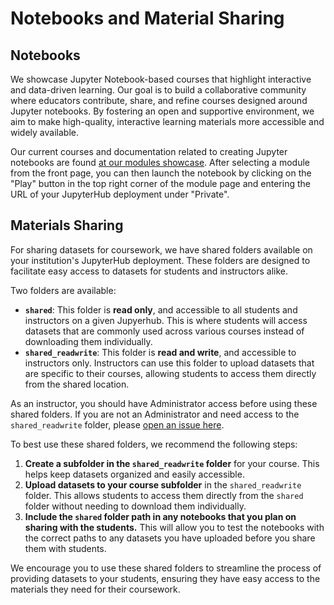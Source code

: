 # Notebooks and Material Sharing

## Notebooks

We showcase Jupyter Notebook-based courses that highlight interactive and data-driven learning. Our goal is to build a collaborative community where educators contribute, share, and refine courses designed around Jupyter notebooks. By fostering an open and supportive environment, we aim to make high-quality, interactive learning materials more accessible and widely available.

Our current courses and documentation related to creating Jupyter notebooks are found [at our modules showcase](https://cal-icor.github.io/textbook/intro.html).  After selecting a module from the front page, you can then launch the notebook by clicking on the "Play" button in the top right corner of the module page and entering the URL of your JupyterHub deployment under "Private".

## Materials Sharing

For sharing datasets for coursework, we have shared folders available on your institution's JupyterHub deployment. These folders are designed to facilitate easy access to datasets for students and instructors alike.

Two folders are available:

- **`shared`**: This folder is **read only**, and accessible to all students and instructors on a given Jupyerhub. This is where students will access datasets that are commonly used across various courses instead of downloading them individually.
- **`shared_readwrite`**: This folder is **read and write**, and accessible to instructors only. Instructors can use this folder to upload datasets that are specific to their courses, allowing students to access them directly from the shared location.

As an instructor, you should have Administrator access before using these shared folders. If you are not an Administrator and need access to the `shared_readwrite` folder, please [open an issue here](https://github.com/cal-icor/cal-icor-hubs/issues/new?template=admin_request.yaml).

To best use these shared folders, we recommend the following steps:

1. **Create a subfolder in the `shared_readwrite` folder** for your course. This helps keep datasets organized and easily accessible.
2. **Upload datasets to your course subfolder** in the `shared_readwrite` folder. This allows students to access them directly from the `shared` folder without needing to download them individually.
3. **Include the `shared` folder path in any notebooks that you plan on sharing with the students.** This will allow you to test the notebooks with the correct paths to any datasets you have uploaded before you share them with students.

We encourage you to use these shared folders to streamline the process of providing datasets to your students, ensuring they have easy access to the materials they need for their coursework.
